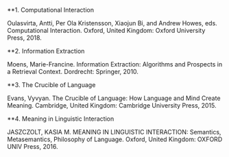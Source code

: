 

**1. Computational Interaction

Oulasvirta, Antti, Per Ola Kristensson, Xiaojun Bi, and Andrew Howes, eds. Computational Interaction. Oxford, United Kingdom:   Oxford University Press, 2018.
  

**2. Information Extraction

Moens, Marie-Francine. Information Extraction: Algorithms and Prospects in a Retrieval Context. Dordrecht: Springer, 2010.


**3. The Crucible of Language

Evans, Vyvyan. The Crucible of Language: How Language and Mind Create Meaning. Cambridge, United Kingdom: Cambridge University   Press, 2015.


**4. Meaning in Linguistic Interaction

JASZCZOLT, KASIA M. MEANING IN LINGUISTIC INTERACTION: Semantics, Metasemantics, Philosophy of Language. Oxford, United         Kingdom: OXFORD UNIV Press, 2016.
